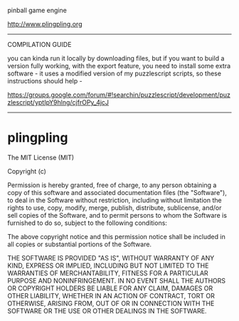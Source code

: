 pinball game engine

http://www.plingpling.org

----

COMPILATION GUIDE

you can kinda run it locally by downloading files, but if you want to build a version fully working, with the export feature, you need to install some extra software - it uses a modified version of my puzzlescript scripts, so these instructions should help - 

https://groups.google.com/forum/#!searchin/puzzlescript/development/puzzlescript/yptIpY9hlng/cjfrOPy_4jcJ

----

# plingpling

The MIT License (MIT)

Copyright (c) <year> <copyright holders>

Permission is hereby granted, free of charge, to any person obtaining a copy
of this software and associated documentation files (the "Software"), to deal
in the Software without restriction, including without limitation the rights
to use, copy, modify, merge, publish, distribute, sublicense, and/or sell
copies of the Software, and to permit persons to whom the Software is
furnished to do so, subject to the following conditions:

The above copyright notice and this permission notice shall be included in
all copies or substantial portions of the Software.

THE SOFTWARE IS PROVIDED "AS IS", WITHOUT WARRANTY OF ANY KIND, EXPRESS OR
IMPLIED, INCLUDING BUT NOT LIMITED TO THE WARRANTIES OF MERCHANTABILITY,
FITNESS FOR A PARTICULAR PURPOSE AND NONINFRINGEMENT. IN NO EVENT SHALL THE
AUTHORS OR COPYRIGHT HOLDERS BE LIABLE FOR ANY CLAIM, DAMAGES OR OTHER
LIABILITY, WHETHER IN AN ACTION OF CONTRACT, TORT OR OTHERWISE, ARISING FROM,
OUT OF OR IN CONNECTION WITH THE SOFTWARE OR THE USE OR OTHER DEALINGS IN
THE SOFTWARE.
